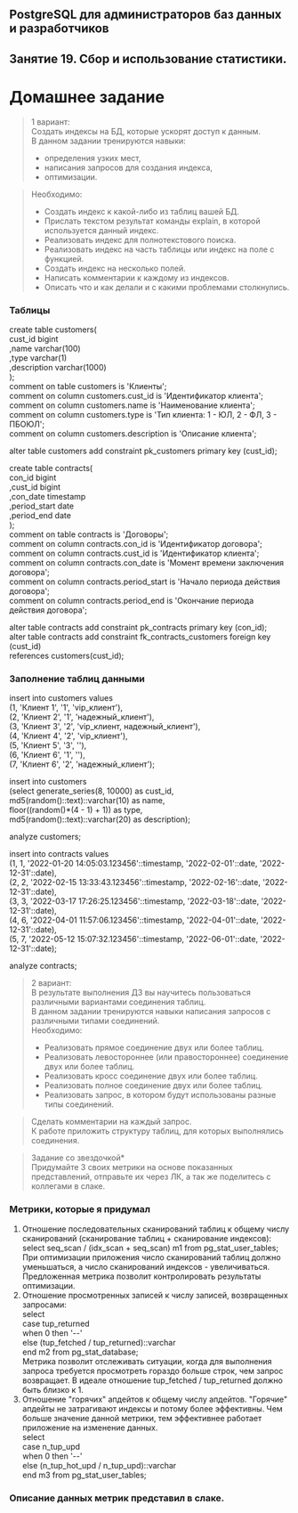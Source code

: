 ## PostgreSQL для администраторов баз данных и разработчиков ##  
## Занятие 19. Сбор и использование статистики. ##  
# Домашнее задание # 

>1 вариант:  
>Создать индексы на БД, которые ускорят доступ к данным.  
>В данном задании тренируются навыки:  
> * определения узких мест,  
> * написания запросов для создания индекса,  
> * оптимизации.  

>Необходимо:  
> * Создать индекс к какой-либо из таблиц вашей БД.  
> * Прислать текстом результат команды explain, в которой используется данный индекс.  
> * Реализовать индекс для полнотекстового поиска.  
> * Реализовать индекс на часть таблицы или индекс на поле с функцией.  
> * Создать индекс на несколько полей.  
> * Написать комментарии к каждому из индексов.  
> * Описать что и как делали и с какими проблемами столкнулись.  

### Таблицы ###
create table customers(  
   cust_id     bigint  
  ,name        varchar(100)  
  ,type        varchar(1)  
  ,description varchar(1000)  
);  
comment on table customers is 'Клиенты';  
comment on column customers.cust_id     is 'Идентификатор клиента';  
comment on column customers.name        is 'Наименование клиента';  
comment on column customers.type        is 'Тип клиента: 1 - ЮЛ, 2 - ФЛ, 3 - ПБОЮЛ';  
comment on column customers.description is 'Описание клиента';  

alter table customers add constraint pk_customers primary key (cust_id);  

create table contracts(  
   con_id       bigint  
  ,cust_id      bigint  
  ,con_date     timestamp  
  ,period_start date  
  ,period_end   date  
);  
comment on table contracts is 'Договоры';  
comment on column contracts.con_id       is 'Идентификатор договора';  
comment on column contracts.cust_id      is 'Идентификатор клиента';  
comment on column contracts.con_date     is 'Момент времени заключения договора';  
comment on column contracts.period_start is 'Начало периода действия договора';  
comment on column contracts.period_end   is 'Окончание периода действия договора';  

alter table contracts add constraint pk_contracts primary key (con_id);  
alter table contracts add constraint fk_contracts_customers foreign key (cust_id)  
  references customers(cust_id);  

### Заполнение таблиц данными ###

insert into customers values  
  (1, 'Клиент 1', '1', 'vip_клиент'),  
  (2, 'Клиент 2', '1', 'надежный_клиент'),  
  (3, 'Клиент 3', '2', 'vip_клиент, надежный_клиент'),  
  (4, 'Клиент 4', '2', 'vip_клиент'),  
  (5, 'Клиент 5', '3', ''),  
  (6, 'Клиент 6', '1', ''),  
  (7, 'Клиент 6', '2', 'надежный_клиент'); 
  
insert into customers  
 (select generate_series(8, 10000) as cust_id,  
    md5(random()::text)::varchar(10) as name,  
    floor((random()*(4 - 1) + 1)) as type,  
    md5(random()::text)::varchar(20) as description);  
 
analyze customers;  

insert into contracts values  
  (1, 1, '2022-01-20 14:05:03.123456'::timestamp, '2022-02-01'::date, '2022-12-31'::date),  
  (2, 2, '2022-02-15 13:33:43.123456'::timestamp, '2022-02-16'::date, '2022-12-31'::date),   
  (3, 3, '2022-03-17 17:26:25.123456'::timestamp, '2022-03-18'::date, '2022-12-31'::date),   
  (4, 6, '2022-04-01 11:57:06.123456'::timestamp, '2022-04-01'::date, '2022-12-31'::date),   
  (5, 7, '2022-05-12 15:07:32.123456'::timestamp, '2022-06-01'::date, '2022-12-31'::date);  

 analyze contracts;   

>2 вариант:  
>В результате выполнения ДЗ вы научитесь пользоваться различными вариантами соединения таблиц.  
>В данном задании тренируются навыки написания запросов с различными типами соединений.  
>Необходимо:  
> * Реализовать прямое соединение двух или более таблиц.  
> * Реализовать левостороннее (или правостороннее) соединение двух или более таблиц.  
> * Реализовать кросс соединение двух или более таблиц.  
> * Реализовать полное соединение двух или более таблиц.  
> * Реализовать запрос, в котором будут использованы разные типы соединений.  

>Сделать комментарии на каждый запрос.  
>К работе приложить структуру таблиц, для которых выполнялись соединения.  

>Задание со звездочкой*  
>Придумайте 3 своих метрики на основе показанных представлений, отправьте их через ЛК, а так же поделитесь с коллегами в слаке.  

### Метрики, которые я придумал ###

1. Отношение последовательных сканирований таблиц к общему числу сканирований (сканирование таблиц + сканирование индексов):  
select seq_scan / (idx_scan + seq_scan) m1 from pg_stat_user_tables;  
При оптимизации приложения число сканирований таблиц должно уменьшаться, а число сканирований индексов - увеличиваться. Предложенная метрика позволит контролировать результаты оптимизации.  
2. Отношение просмотренных записей к числу записей, возвращенных запросами:  
select  
  case tup_returned  
    when 0 then '--'  
    else (tup_fetched / tup_returned)::varchar  
  end m2 from pg_stat_database;  
Метрика позволит отслеживать ситуации, когда для выполнения запроса требуется просмотреть гораздо больше строк, чем запрос возвращает. В идеале отношение tup_fetched / tup_returned должно быть близко к 1.  
3. Отношение "горячих" апдейтов к общему числу апдейтов. "Горячие" апдейты не затрагивают индексы и потому более эффективны. Чем больше значение данной метрики, тем эффективнее работает приложение на изменение данных.  
select  
  case n_tup_upd  
    when 0 then '--'  
    else (n_tup_hot_upd / n_tup_upd)::varchar  
  end m3 from pg_stat_user_tables;  

### Описание данных метрик представил в слаке. ###
